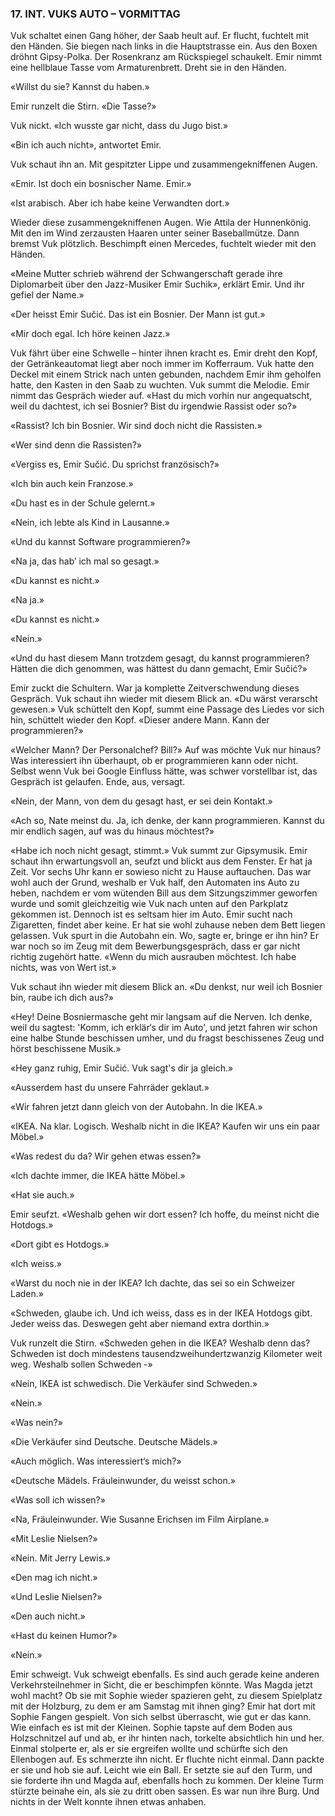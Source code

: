 ### 17. INT. VUKS AUTO – VORMITTAG

Vuk schaltet einen Gang höher, der Saab heult auf. Er flucht, fuchtelt mit den Händen. Sie biegen nach links in die Hauptstrasse ein. Aus den Boxen dröhnt Gipsy-Polka. Der Rosenkranz am Rückspiegel schaukelt. Emir nimmt eine hellblaue Tasse vom Armaturenbrett. Dreht sie in den Händen.

«Willst du sie? Kannst du haben.»

Emir runzelt die Stirn. «Die Tasse?»

Vuk nickt. «Ich wusste gar nicht, dass du Jugo bist.»

«Bin ich auch nicht», antwortet Emir.

Vuk schaut ihn an. Mit gespitzter Lippe und zusammengekniffenen Augen.

«Emir. Ist doch ein bosnischer Name. Emir.»

«Ist arabisch. Aber ich habe keine Verwandten dort.»

Wieder diese zusammengekniffenen Augen. Wie Attila der Hunnenkönig. Mit den im Wind zerzausten Haaren unter seiner Baseballmütze. Dann bremst Vuk plötzlich. Beschimpft einen Mercedes, fuchtelt wieder mit den Händen.

«Meine Mutter schrieb während der Schwangerschaft gerade ihre Diplomarbeit über den Jazz-Musiker Emir Suchik», erklärt Emir. Und ihr gefiel der Name.»

«Der heisst Emir Sučić. Das ist ein Bosnier. Der Mann ist gut.»

«Mir doch egal. Ich höre keinen Jazz.»

Vuk fährt über eine Schwelle – hinter ihnen kracht es. Emir dreht den Kopf, der Getränkeautomat liegt aber noch immer im Kofferraum. Vuk hatte den Deckel mit einem Strick nach unten gebunden, nachdem Emir ihm geholfen hatte, den Kasten in den Saab zu wuchten. Vuk summt die Melodie. Emir nimmt das Gespräch wieder auf. «Hast du mich vorhin nur angequatscht, weil du dachtest, ich sei Bosnier? Bist du irgendwie Rassist oder so?»

«Rassist? Ich bin Bosnier. Wir sind doch nicht die Rassisten.»

«Wer sind denn die Rassisten?»

«Vergiss es, Emir Sučić. Du sprichst französisch?»

«Ich bin auch kein Franzose.»

«Du hast es in der Schule gelernt.»

«Nein, ich lebte als Kind in Lausanne.»

«Und du kannst Software programmieren?»

«Na ja, das hab’ ich mal so gesagt.»

«Du kannst es nicht.»

«Na ja.»

«Du kannst es nicht.»

«Nein.»

«Und du hast diesem Mann trotzdem gesagt, du kannst programmieren? Hätten die dich genommen, was hättest du dann gemacht, Emir Sučić?»

Emir zuckt die Schultern. War ja komplette Zeitverschwendung dieses Gespräch. Vuk schaut ihn wieder mit diesem Blick an. «Du wärst verarscht gewesen.» Vuk schüttelt den Kopf, summt eine Passage des Liedes vor sich hin, schüttelt wieder den Kopf. «Dieser andere Mann. Kann der programmieren?»

«Welcher Mann? Der Personalchef? Bill?» Auf was möchte Vuk nur hinaus? Was interessiert ihn überhaupt, ob er programmieren kann oder nicht. Selbst wenn Vuk bei Google Einfluss hätte, was schwer vorstellbar ist, das Gespräch ist gelaufen. Ende, aus, versagt.

«Nein, der Mann, von dem du gesagt hast, er sei dein Kontakt.»

«Ach so, Nate meinst du. Ja, ich denke, der kann programmieren. Kannst du mir endlich sagen, auf was du hinaus möchtest?»

«Habe ich noch nicht gesagt, stimmt.» Vuk summt zur Gipsymusik. Emir schaut ihn erwartungsvoll an, seufzt und blickt aus dem Fenster. Er hat ja Zeit. Vor sechs Uhr kann er sowieso nicht zu Hause auftauchen. Das war wohl auch der Grund, weshalb er Vuk half, den Automaten ins Auto zu heben, nachdem er vom wütenden Bill aus dem Sitzungszimmer geworfen wurde und somit gleichzeitig wie Vuk nach unten auf den Parkplatz gekommen ist. Dennoch ist es seltsam hier im Auto. Emir sucht nach Zigaretten, findet aber keine. Er hat sie wohl zuhause neben dem Bett liegen gelassen. Vuk spurt in die Autobahn ein. Wo, sagte er, bringe er ihn hin? Er war noch so im Zeug mit dem Bewerbungsgespräch, dass er gar nicht richtig zugehört hatte. «Wenn du mich ausrauben möchtest. Ich habe nichts, was von Wert ist.»

Vuk schaut ihn wieder mit diesem Blick an. «Du denkst, nur weil ich Bosnier bin, raube ich dich aus?»

«Hey! Deine Bosniermasche geht mir langsam auf die Nerven. Ich denke, weil du sagtest: 'Komm, ich erklär‘s dir im Auto', und jetzt fahren wir schon eine halbe Stunde beschissen umher, und du fragst beschissenes Zeug und hörst beschissene Musik.»

«Hey ganz ruhig, Emir Sučić. Vuk sagt's dir ja gleich.»

«Ausserdem hast du unsere Fahrräder geklaut.»

«Wir fahren jetzt dann gleich von der Autobahn. In die IKEA.»

«IKEA. Na klar. Logisch. Weshalb nicht in die IKEA? Kaufen wir uns ein paar Möbel.»

«Was redest du da? Wir gehen etwas essen?»

«Ich dachte immer, die IKEA hätte Möbel.»

«Hat sie auch.»

Emir seufzt. «Weshalb gehen wir dort essen? Ich hoffe, du meinst nicht die Hotdogs.»

«Dort gibt es Hotdogs.»

«Ich weiss.»

«Warst du noch nie in der IKEA? Ich dachte, das sei so ein Schweizer Laden.»

«Schweden, glaube ich. Und ich weiss, dass es in der IKEA Hotdogs gibt. Jeder weiss das. Deswegen geht aber niemand extra dorthin.»

Vuk runzelt die Stirn. «Schweden gehen in die IKEA? Weshalb denn das? Schweden ist doch mindestens tausendzweihundertzwanzig Kilometer weit weg. Weshalb sollen Schweden -»

«Nein, IKEA ist schwedisch. Die Verkäufer sind Schweden.»

«Nein.»

«Was nein?»

«Die Verkäufer sind Deutsche. Deutsche Mädels.»

«Auch möglich. Was interessiert‘s mich?»

«Deutsche Mädels. Fräuleinwunder, du weisst schon.»

«Was soll ich wissen?»

«Na, Fräuleinwunder. Wie Susanne Erichsen im Film Airplane.»

«Mit Leslie Nielsen?»

«Nein. Mit Jerry Lewis.»

«Den mag ich nicht.»

«Und Leslie Nielsen?»

«Den auch nicht.»

«Hast du keinen Humor?»

«Nein.»

Emir schweigt. Vuk schweigt ebenfalls. Es sind auch gerade keine anderen Verkehrsteilnehmer in Sicht, die er beschimpfen könnte. Was Magda jetzt wohl macht? Ob sie mit Sophie wieder spazieren geht, zu diesem Spielplatz mit der Holzburg, zu dem er am Samstag mit ihnen ging? Emir hat dort mit Sophie Fangen gespielt. Von sich selbst überrascht, wie gut er das kann. Wie einfach es ist mit der Kleinen. Sophie tapste auf dem Boden aus Holzschnitzel auf und ab, er ihr hinten nach, torkelte absichtlich hin und her. Einmal stolperte er, als er sie ergreifen wollte und schürfte sich den Ellenbogen auf. Es schmerzte ihn nicht. Er fluchte nicht einmal. Dann packte er sie und hob sie auf. Leicht wie ein Ball. Er setzte sie auf den Turm, und sie forderte ihn und Magda auf, ebenfalls hoch zu kommen. Der kleine Turm stürzte beinahe ein, als sie zu dritt oben sassen. Es war nun ihre Burg. Und nichts in der Welt konnte ihnen etwas anhaben.
